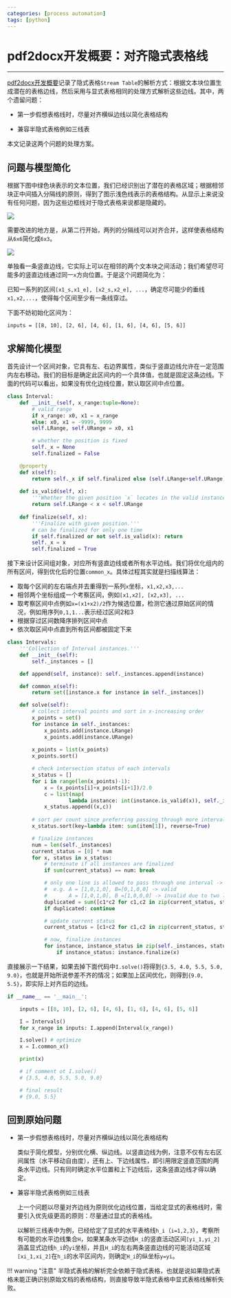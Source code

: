 ```yaml
---
categories: [process automation]
tags: [python]
---
```


# pdf2docx开发概要：对齐隐式表格线


---

[pdf2docx开发概要](2020-07-13-pdf2docx开发概要.md)记录了隐式表格`Stream Table`的解析方式：根据文本块位置生成潜在的表格边线，然后采用与显式表格相同的处理方式解析这些边线。其中，两个遗留问题：

- 第一步假想表格线时，尽量对齐横纵边线以简化表格结构

- 兼容半隐式表格例如三线表

本文记录这两个问题的处理方案。

## 问题与模型简化

根据下图中绿色块表示的文本位置，我们已经识别出了潜在的表格区域；根据相邻块正中间插入分隔线的原则，得到了图示浅色线表示的表格结构。从显示上来说没有任何问题，因为这些边框线对于隐式表格来说都是隐藏的。

![](images/2020-09-27-01.png)


需要改进的地方是，从第二行开始，两列的分隔线可以对齐合并，这样使表格结构从`6x6`简化成`6x3`。

![](images/2020-09-27-02.png)


单独看一条竖直边线，它实际上可以在相邻的两个文本块之间活动；我们希望尽可能多的竖直边线通过同一`x`方向位置。于是这个问题简化为：

已知一系列的区间`[x1_s,x1_e], [x2_s,x2_e], ...`，确定尽可能少的垂线`x1,x2,...`，使得每个区间至少有一条线穿过。

下面不妨初始化区间为：

    inputs = [[8, 10], [2, 6], [4, 6], [1, 6], [4, 6], [5, 6]]


## 求解简化模型

首先设计一个区间对象，它具有左、右边界属性，类似于竖直边线允许在一定范围内左右移动。我们的目标是确定此区间内的一个具体值，也就是固定这条边线。下面的代码可以看出，如果没有优化边线位置，默认取区间中点位置。

```python
class Interval:
    def __init__(self, x_range:tuple=None):
        # valid range
        if x_range: x0, x1 = x_range
        else: x0, x1 = -9999, 9999
        self.LRange, self.URange = x0, x1

        # whether the position is fixed        
        self._x = None
        self.finalized = False

    @property
    def x(self):
        return self._x if self.finalized else (self.LRange+self.URange)/2.0
    
    def is_valid(self, x):
        '''Whether the given position `x` locates in the valid instance range.'''
        return self.LRange < x < self.URange
    
    def finalize(self, x):
        '''Finalize with given position.'''
        # can be finalized for only one time
        if self.finalized or not self.is_valid(x): return
        self._x = x
        self.finalized = True
```

接下来设计区间组对象，对应所有竖直边线或者所有水平边线。我们将优化组内的所有区间，得到优化后的位置`common_x`。具体过程其实就是扫描线算法：

- 取每个区间的左右端点并去重得到一系列`x`坐标，`x1,x2,x3,...`
- 相邻两个坐标组成一个考察区间，例如`[x1,x2], [x2,x3], ...`
- 取考察区间中点例如`x=(x1+x2)/2`作为候选位置，检测它通过原始区间的情况，例如用序列`0,1,1...`表示经过区间2和3
- 根据穿过区间数降序排列区间中点
- 依次取区间中点直到所有区间都被固定下来

```python
class Intervals:
    '''Collection of Interval instances.'''
    def __init__(self):
        self._instances = []

    def append(self, instance): self._instances.append(instance)    

    def common_x(self):
        return set([instance.x for instance in self._instances])

    def solve(self):
        # collect interval points and sort in x-increasing order 
        x_points = set()
        for instance in self._instances:
            x_points.add(instance.LRange)
            x_points.add(instance.URange)
        
        x_points = list(x_points)
        x_points.sort()

        # check intersection status of each intervals
        x_status = []
        for i in range(len(x_points)-1):
            x = (x_points[i]+x_points[i+1])/2.0
            c = list(map(
                    lambda instance: int(instance.is_valid(x)), self._instances))
            x_status.append((x,c))
        
        # sort per count since preferring passing through more intervals
        x_status.sort(key=lambda item: sum(item[1]), reverse=True)

        # finalize instances
        num = len(self._instances)
        current_status = [0] * num
        for x, status in x_status:
            # terminate if all instances are finalized
            if sum(current_status) == num: break

            # only one line is allowed to pass through one interval -> sum(A.*B)=0
            #  e.g. A = [1,0,1,0], B=[0,1,0,0] -> valid
            #       A = [1,0,1,0], B =[1,0,0,0] -> invalid due to two lines passing through interval 1
            duplicated = sum([c1*c2 for c1,c2 in zip(current_status, status)])
            if duplicated: continue

            # update current status
            current_status = [c1+c2 for c1,c2 in zip(current_status, status)]

            # now, finalize instances
            for instance, instance_status in zip(self._instances, status):
                if instance_status: instance.finalize(x)
```

直接展示一下结果，如果去掉下面代码中`I.solve()`将得到`{3.5, 4.0, 5.5, 5.0, 9.0}`，也就是开始所说参差不齐的情况；如果加上区间优化，则得到`{9.0, 5.5}`，即实际上对齐后的边线。

```python
if __name__ == '__main__':    

    inputs = [[8, 10], [2, 6], [4, 6], [1, 6], [4, 6], [5, 6]]

    I = Intervals()
    for x_range in inputs: I.append(Interval(x_range))

    I.solve() # optimize
    x = I.common_x()

    print(x)

    # if comment ot I.solve()
    # {3.5, 4.0, 5.5, 5.0, 9.0}

    # final result
    # {9.0, 5.5}
```

## 回到原始问题

- 第一步假想表格线时，尽量对齐横纵边线以简化表格结构

    类似于简化模型，分别优化横、纵边线。以竖直边线为例，注意不仅有左右区间属性（水平移动自由度），还有上、下边线属性，即引用限定竖直范围的两条水平边线。只有同时确定水平位置和上下边线后，这条竖直边线才得以确定。


- 兼容半隐式表格例如三线表

    上一个问题以尽量对齐边线为原则优化边线位置，当给定显式的表格线时，需要引入优先级更高的原则：尽量通过显式的表格线。

    以解析三线表中为例，已经给定了显式的水平表格线`h_i`（`i=1,2,3`），考察所有可能的水平边线集合`H`，如果某条水平边线`H_i`的竖直活动区间`[yi_1,yi_2]`涵盖显式边线`h_i`的`yi`坐标，并且`H_i`的左右两条竖直边线的可能活动区域`[xi_1,xi_2]`在`h_i`的水平区间内，则确定`H_i`的纵坐标`y=yi`。


!!! warning "注意"
    半隐式表格的解析完全依赖于隐式表格，也就是说如果隐式表格未能正确识别原始文档的表格结构，则直接导致半隐式表格中显式表格线解析失败。